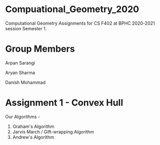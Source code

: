 # Compuational_Geometry_2020
Computational Geometry Assignments for CS F402 at BPHC 2020-2021 session Semester 1. 

# Group Members
Arpan Sarangi

Aryan Sharma

Danish Mohammad

# Assignment 1 - Convex Hull
Our Algorithms - 
1. Graham's Algorithm
2. Jarvis March / Gift-wrapping Algorithm
3. Andrew's Algorithm

